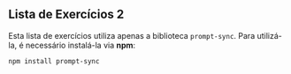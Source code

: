 ## Lista de Exercícios 2

Esta lista de exercícios utiliza apenas a biblioteca `prompt-sync`. Para utilizá-la, é necessário instalá-la via **npm**:

```sh
npm install prompt-sync